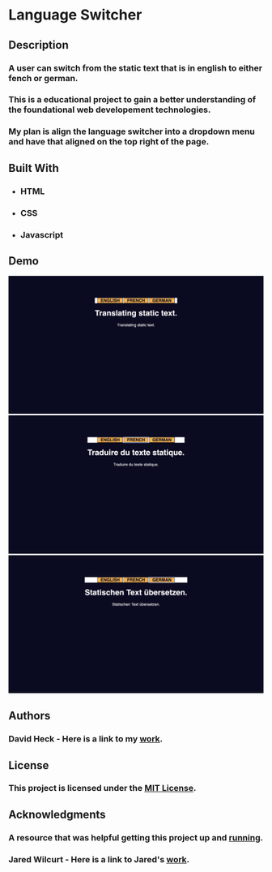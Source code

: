 # Language Switcher  
## Description   
### A user can switch from the static text that is in english to either fench or german.  
### This is a educational project to gain a better understanding of the foundational web developement technologies.  
### My plan is align the language switcher into a dropdown menu and have that aligned on the top right of the page.  
## Built With  
* ### HTML  
* ### CSS  
* ### Javascript  
## Demo   
![English is the default state.](/screenshots/english-default.png)
![French](/screenshots/french.png)
![German](/screenshots/german.png)  
## Authors  
### David Heck - Here is a link to my [work](https://github.com/heckdavid).  
## License   
### This project is licensed under the [MIT License](https://opensource.org/license/mit).  
## Acknowledgments  
### A resource that was helpful getting this project up and [running](https://www.youtube.com/watch?v=7IGse7u_GPI).</p>  
### Jared Wilcurt - Here is a link to Jared's [work](https://github.com/thejaredwilcurt).  
